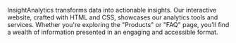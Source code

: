 InsightAnalytics transforms data into actionable insights. Our interactive website, crafted with HTML and CSS, showcases our analytics tools and services. Whether you're exploring the "Products" or "FAQ" page, you'll find a wealth of information presented in an engaging and accessible format.
